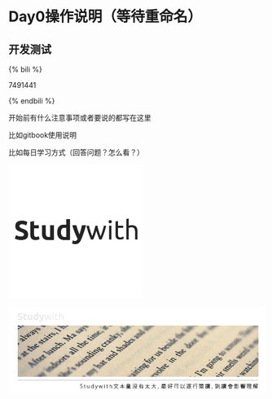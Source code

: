 # Day0操作说明（等待重命名）

## 开发测试

{% bili %}

7491441

{% endbili %}


开始前有什么注意事项或者要说的都写在这里

比如gitbook使用说明

比如每日学习方式（回答问题？怎么看？）

![](/assets/studywith-gitbook.jpg)

![](/assets/2.jpg)

